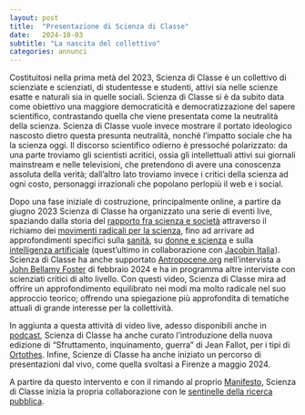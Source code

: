 ```yaml
---
layout: post
title:  "Presentazione di Scienza di Classe"
date:   2024-10-03
subtitle: "La nascita del collettivo"
categories: annunci
---
```


Costituitosi nella prima metà del 2023, Scienza di Classe è un collettivo di scienziate e scienziati, di studentesse e studenti, attivi sia nelle scienze esatte e naturali sia in quelle sociali. Scienza di Classe si è da subito data come obiettivo una maggiore democraticità e democratizzazione del sapere scientifico, contrastando quella che viene presentata come la neutralità della scienza. Scienza di Classe vuole invece mostrare il portato ideologico nascosto dietro questa presunta neutralità, nonché l’impatto sociale che ha la scienza oggi. Il discorso scientifico odierno è pressoché polarizzato: da una parte troviamo gli scientisti acritici, ossia gli intellettuali attivi sui giornali mainstream e nelle televisioni, che pretendono di avere una conoscenza assoluta della verità; dall’altro lato troviamo invece i critici della scienza ad ogni costo, personaggi irrazionali che popolano perlopiù il web e i social.   

Dopo una fase iniziale di costruzione, principalmente online, a partire da giugno 2023 Scienza di Classe ha organizzato una serie di eventi live, spaziando dalla storia del [rapporto fra scienza e società](https://www.youtube.com/watch?v=wOuspjzjMtw) attraverso il richiamo dei [movimenti radicali per la scienza](https://www.youtube.com/watch?v=5NSatpDaUb8), fino ad arrivare ad approfondimenti specifici sulla [sanità](https://www.youtube.com/watch?v=qUNvW3rOHhc), su [donne e scienza](https://www.youtube.com/watch?v=tOtphtmfDoY) e sulla [intelligenza artificiale](https://www.youtube.com/watch?v=sZjRqmmwldc) (quest’ultimo in collaborazione con [Jacobin Italia](https://jacobinitalia.it)). Scienza di Classe ha anche supportato [Antropocene.org](https://antropocene.org) nell’intervista a [John Bellamy Foster](https://www.youtube.com/watch?v=td8VJ7YHqmQ) di febbraio 2024 e ha in programma altre interviste con scienziati critici di alto livello. Con questi video, Scienza di Classe mira ad offrire un approfondimento equilibrato nei modi ma molto radicale nel suo approccio teorico; offrendo una spiegazione più approfondita di tematiche attuali di grande interesse per la collettività. 

In aggiunta a questa attività di video live, adesso disponibili anche in [podcast](https://open.spotify.com/show/7JSij05RVCmrLL5xc0Vey7), Scienza di Classe ha anche curato l’introduzione della nuova edizione di “Sfruttamento, inquinamento, guerra” di Jean Fallot, per i tipi di [Ortothes](https://www.orthotes.com/). Infine, Scienze di Classe ha anche iniziato un percorso di presentazioni dal vivo, come quella svoltasi a Firenze a maggio 2024.   

A partire da questo intervento e con il rimando al proprio [Manifesto](https://www.researchgroundhogs.org/wp-content/uploads/2024/10/primo-documento-scienza-di-classe.pdf), Scienza di Classe inizia la propria collaborazione con le [sentinelle della ricerca pubblica](https://www.researchgroundhogs.org).